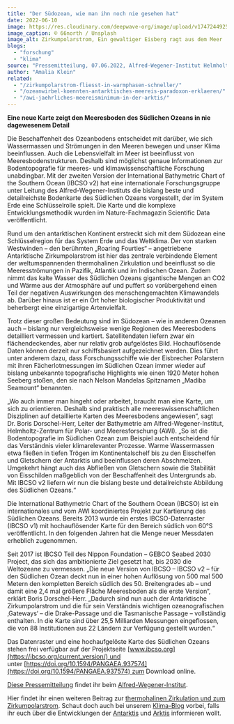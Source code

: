 ```yaml
---
title: "Der Südozean, wie man ihn noch nie gesehen hat"
date: 2022-06-10
image: https://res.cloudinary.com/deepwave-org/image/upload/v1747244925/deepwave.org/Suedozean_Antarktis_Unsplash_66north-scaled.jpg
image_caption: © 66north / Unsplash
image_alt: Zirkumpolarstrom, Ein gewaltiger Eisberg ragt aus dem Meer
blogs: 
  - "forschung"
  - "klima"
source: "Pressemitteilung, 07.06.2022, Alfred-Wegener-Institut Helmholtz-Zentrum für Polar- und Meeresforschung"
author: "Amalia Klein"
related: 
  - "/zirkumpolarstrom-fliesst-in-warmphasen-schneller/"
  - "/ozeanwirbel-koennten-antarktisches-meereis-paradoxon-erklaeren/"
  - "/awi-jaehrliches-meereisminimum-in-der-arktis/"
---
```


**Eine neue Karte zeigt den Meeresboden des Südlichen Ozeans in nie dagewesenem Detail**

Die Beschaffenheit des Ozeanbodens entscheidet mit darüber, wie sich Wassermassen und Strömungen in den Meeren bewegen und unser Klima beeinflussen. Auch die Lebensvielfalt im Meer ist beeinflusst von Meeresbodenstrukturen. Deshalb sind möglichst genaue Informationen zur Bodentopografie für meeres- und klimawissenschaftliche Forschung unabdingbar. Mit der zweiten Version der International Bathymetric Chart of the Southern Ocean (IBCSO v2) hat eine internationale Forschungsgruppe unter Leitung des Alfred-Wegener-Instituts die bislang beste und detailreichste Bodenkarte des Südlichen Ozeans vorgestellt, der im System Erde eine Schlüsselrolle spielt. Die Karte und die komplexe Entwicklungsmethodik wurden im Nature-Fachmagazin Scientific Data veröffentlicht.

Rund um den antarktischen Kontinent erstreckt sich mit dem Südozean eine Schlüsselregion für das System Erde und das Weltklima. Der von starken Westwinden – den berühmten „Roaring Fourties“ – angetriebene Antarktische Zirkumpolarstrom ist hier das zentrale verbindende Element der weltumspannenden thermohalinen Zirkulation und beeinflusst so die Meeresströmungen in Pazifik, Atlantik und im Indischen Ozean. Zudem nimmt das kalte Wasser des Südlichen Ozeans gigantische Mengen an CO2 und Wärme aus der Atmosphäre auf und puffert so vorübergehend einen Teil der negativen Auswirkungen des menschengemachten Klimawandels ab. Darüber hinaus ist er ein Ort hoher biologischer Produktivität und beherbergt eine einzigartige Artenvielfalt.

Trotz dieser großen Bedeutung sind im Südozean – wie in anderen Ozeanen auch – bislang nur vergleichsweise wenige Regionen des Meeresbodens detailliert vermessen und kartiert. Satellitendaten liefern zwar ein flächendeckendes, aber nur relativ grob aufgelöstes Bild. Hochauflösende Daten können derzeit nur schiffsbasiert aufgezeichnet werden. Dies führt unter anderem dazu, dass Forschungsschiffe wie der Eisbrecher Polarstern mit ihren Fächerlotmessungen im Südlichen Ozean immer wieder auf bislang unbekannte topografische Highlights wie einen 1920 Meter hohen Seeberg stoßen, den sie nach Nelson Mandelas Spitznamen „Madiba Seamount“ benannten.

„Wo auch immer man hingeht oder arbeitet, braucht man eine Karte, um sich zu orientieren. Deshalb sind praktisch alle meereswissenschaftlichen Disziplinen auf detaillierte Karten des Meeresbodens angewiesen“, sagt Dr. Boris Dorschel-Herr, Leiter der Bathymetrie am Alfred-Wegener-Institut, Helmholtz-Zentrum für Polar- und Meeresforschung (AWI). „So ist die Bodentopografie im Südlichen Ozean zum Beispiel auch entscheidend für das Verständnis vieler klimarelevanter Prozesse. Warme Wassermassen etwa fließen in tiefen Trögen im Kontinentalschelf bis zu den Eisschelfen und Gletschern der Antarktis und beeinflussen deren Abschmelzen. Umgekehrt hängt auch das Abfließen von Gletschern sowie die Stabilität von Eisschilden maßgeblich von der Beschaffenheit des Untergrunds ab. Mit IBCSO v2 liefern wir nun die bislang beste und detailreichste Abbildung des Südlichen Ozeans.“

Die International Bathymetric Chart of the Southern Ocean (IBCSO) ist ein internationales und vom AWI koordiniertes Projekt zur Kartierung des Südlichen Ozeans. Bereits 2013 wurde ein erstes IBCSO-Datenraster (IBCSO v1) mit hochauflösender Karte für den Bereich südlich von 60°S veröffentlicht. In den folgenden Jahren hat die Menge neuer Messdaten erheblich zugenommen.

Seit 2017 ist IBCSO Teil des Nippon Foundation – GEBCO Seabed 2030 Project, das sich das ambitionierte Ziel gesetzt hat, bis 2030 die Weltozeane zu vermessen. „Die neue Version von IBCSO – IBCSO v2 – für den Südlichen Ozean deckt nun in einer hohen Auflösung von 500 mal 500 Metern den kompletten Bereich südlich des 50. Breitengrades ab – und damit eine 2,4 mal größere Fläche Meeresboden als die erste Version“, erklärt Boris Dorschel-Herr. „Dadurch sind nun auch der Antarktische Zirkumpolarstrom und die für sein Verständnis wichtigen ozeanografischen ‚Gateways‘ – die Drake-Passage und die Tasmanische Passage – vollständig enthalten. In die Karte sind über 25,5 Milliarden Messungen eingeflossen, die von 88 Institutionen aus 22 Ländern zur Verfügung gestellt wurden.“

Das Datenraster und eine hochaufgelöste Karte des Südlichen Ozeans stehen frei verfügbar auf der Projektseite [www.ibcso.org](https://ibcso.org/current_version/) und unter [https://doi.org/10.1594/PANGAEA.937574](https://doi.org/10.1594/PANGAEA.937574) zum Download online.

[Diese Pressemitteilung](https://www.awi.de/ueber-uns/service/presse/presse-detailansicht/der-suedozean-wie-man-ihn-noch-nie-gesehen-hat.html) findet ihr beim [Alfred-Wegener-Institut](https://www.awi.de/).

Hier findet ihr einen weiteren Beitrag zur [thermohalinen Zirkulation und zum Zirkumpolarstrom](https://www.deepwave.org/zirkumpolarstrom-fliesst-in-warmphasen-schneller/). Schaut doch auch bei unserem [Klima-Blog](https://www.deepwave.org/blogs/klima/) vorbei, falls ihr euch über die Entwicklungen der [Antarktis](https://www.deepwave.org/ozeanwirbel-koennten-antarktisches-meereis-paradoxon-erklaeren/) und [Arktis](https://www.deepwave.org/awi-jaehrliches-meereisminimum-in-der-arktis/) informieren wollt.
